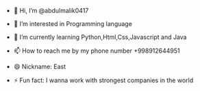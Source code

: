- 👋 Hi, I’m @abdulmalik0417
- 👀 I’m interested in Programming language
- 🌱 I’m currently learning Python,Html,Css,Javascript and Java
  
- 📫 How to reach me by my phone number +998912644951
- 😄 Nickname: East
- ⚡ Fun fact: I wanna work with strongest companies in the world

<!---
abdulmalik0417/abdulmalik0417 is a ✨ special ✨ repository because its `README.md` (this file) appears on your GitHub profile.
You can click the Preview link to take a look at your changes.
--->
